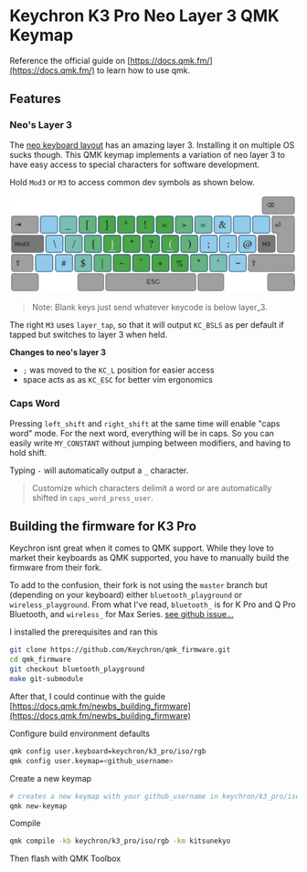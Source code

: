 # Keychron K3 Pro Neo Layer 3 QMK Keymap

Reference the official guide on [https://docs.qmk.fm/](https://docs.qmk.fm/) to learn how to use qmk.

## Features

### Neo's Layer 3

The [neo keyboard layout](https://neo-layout.org/Layouts/neoqwertz/#die-ebenen) has an amazing layer 3. Installing it on multiple OS sucks though.
This QMK keymap implements a variation of neo layer 3 to have easy access to special characters for software development.

Hold `Mod3` or `M3` to access common dev symbols as shown below.

![](neoqmk.jpg)

> Note: Blank keys just send whatever keycode is below layer_3.

The right `M3` uses `layer_tap`, so that it will output `KC_BSLS` as per default if tapped but switches to layer 3 when held.

**Changes to neo's layer 3**

- `;` was moved to the `KC_L` position for easier access
- space acts as as `KC_ESC` for better vim ergonomics

### Caps Word

Pressing `left_shift` and `right_shift` at the same time will enable "caps word" mode. For the next word, everything will be in caps. So you can easily write `MY_CONSTANT` without jumping between modifiers, and having to hold shift.

Typing `-` will automatically output a `_` character.

> Customize which characters delimit a word or are automatically shifted in `caps_word_press_user`.

## Building the firmware for K3 Pro

Keychron isnt great when it comes to QMK support. While they love to market their keyboards as QMK supported, you have to manually build the firmware from their fork.

To add to the confusion, their fork is not using the `master` branch but (depending on your keyboard) either `bluetooth_playground` or `wireless_playground`. From what I've read, `bluetooth_` is for K Pro and Q Pro Bluetooth, and `wireless_` for Max Series. [see github issue...](https://github.com/Keychron/qmk_firmware/issues/217#issuecomment-1899558528)

I installed the prerequisites and ran this

```bash
git clone https://github.com/Keychron/qmk_firmware.git
cd qmk_firmware
git checkout bluetooth_playground
make git-submodule
```

After that, I could continue with the guide [https://docs.qmk.fm/newbs_building_firmware](https://docs.qmk.fm/newbs_building_firmware)

Configure build environment defaults

```bash
qmk config user.keyboard=keychron/k3_pro/iso/rgb
qmk config user.keymap=<github_username>
```

Create a new keymap

```bash
# creates a new keymap with your github_username in keychron/k3_pro/iso/rgb/keymaps
qmk new-keymap
```

Compile

```bash
qmk compile -kb keychron/k3_pro/iso/rgb -km kitsunekyo
```

Then flash with QMK Toolbox
